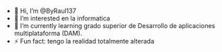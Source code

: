 - 👋 Hi, I’m @ByRaul137
- 👀 I’m interested en la informatica
- 🌱 I’m currently learning grado superior de Desarrollo de aplicaciones multiplataforma (DAM).
- ⚡ Fun fact: tengo la realidad totalmente alterada

<!---
ByRaul137/ByRaul137 is a ✨ special ✨ repository because its `README.md` (this file) appears on your GitHub profile.
You can click the Preview link to take a look at your changes.
--->
